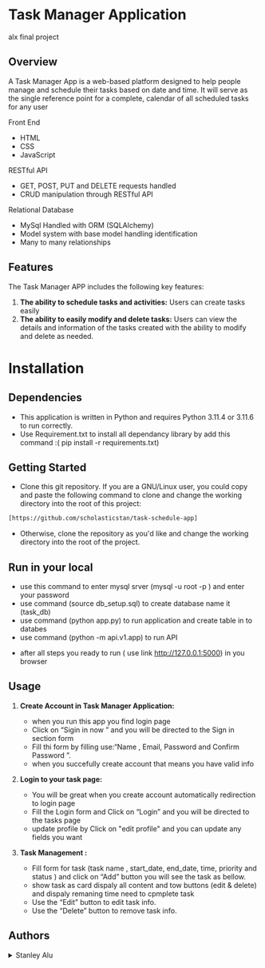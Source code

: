 # Task Manager Application

alx final project

## Overview

A Task Manager App is a web-based platform designed to help people manage and schedule their tasks based on date and time. It will serve as the single reference point for a complete, calendar of all scheduled tasks for any user

Front End

- HTML
- CSS
- JavaScript

RESTful API

- GET, POST, PUT and DELETE requests handled
- CRUD manipulation through RESTful API

Relational Database

- MySql Handled with ORM (SQLAlchemy)
- Model system with base model handling identification
- Many to many relationships

## Features

The Task Manager APP includes the following key features:

1. **The ability to schedule tasks and activities:** Users can create tasks easily
2. **The ability to easily modify and delete tasks:** Users can view the details and information of the tasks created with the ability to modify and delete as needed.

# Installation

## Dependencies

- This application is written in Python and requires Python 3.11.4 or 3.11.6 to run correctly.
- Use Requirement.txt to install all dependancy library by add this command :( pip install -r requirements.txt)

## Getting Started

- Clone this git repository. If you are a GNU/Linux user, you could copy and paste the
  following command to clone and change the working directory into the root of this project:

```sh
[https://github.com/scholasticstan/task-schedule-app]
```

- Otherwise, clone the repository as you'd like and change the working directory into
  the root of the project.

## Run in your local

- use this command to enter mysql srver (mysql -u root -p ) and enter your password
- use command (source db_setup.sql) to create database name it (task_db)
- use command (python app.py) to run application and create table in to databes
- use command (python -m api.v1.app) to run API

* after all steps you ready to run ( use link http://127.0.0.1:5000) in you browser

## Usage

1. **Create Account in Task Manager Application:**

   - when you run this app you find login page
   - Click on “Sigin in now ” and you will be directed to the Sign in section form
   - Fill thi form by filling use:“Name , Email, Password and Confirm Password ”.
   - when you succefully create account that means you have valid info

2. **Login to your task page:**

   - You will be great when you create account automatically redirection to login page
   - Fill the Login form and Click on “Login” and you will be directed to the tasks page
   - update profile by Click on "edit profile" and you can update any fields you want

3. **Task Management :**
   - Fill form for task (task name , start_date, end_date, time, priority and status ) and click on “Add” button you will see the task as bellow.
   - show task as card dispaly all content and tow buttons (edit & delete) and dispaly remaning time need to cpmplete task
   - Use the “Edit” button to edit task info.
   - Use the “Delete” button to remove task info.

## Authors

<details>
    <summary>Stanley Alu</summary>
    <ul>
    <li><a href="https://www.linkedin.com/in/stanley-alu-62387491/">LinkedIn</a></li>
    <li><a href="https://www.github.com/scholasticstan">GitHub</a></li>
    <li><a href="mailto:alu.uzorka.stanley@gmail.com">Gmail</a></li>
    </ul>
</details>
